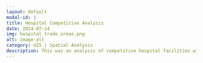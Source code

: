 ```yaml
---
layout: default
modal-id: 1
title: Hospital Competitive Analysis
date: 2014-07-14
img: hospital_trade_areas.png
alt: image-alt
category: GIS | Spatial Analysis
description: This was an analysis of competitive hospital facilities within 15 miles of the client's locations. KPIs for competitors were compared on a localized basis to understand whether the client hospitals were performing at or above the level or similar facilities in their individual trade areas. The analysis can be used for hospital portfolio management for systems with national locations.
---
```

